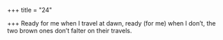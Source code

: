 +++
title = "24"

+++
Ready for me when I travel at dawn, ready (for me) when I don’t, the two brown ones don’t falter on their travels.